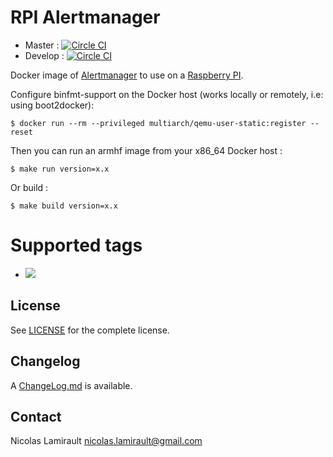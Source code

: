 # RPI Alertmanager

* Master : [![Circle CI](https://circleci.com/gh/zeiot/rpi-alertmanager/tree/master.svg?style=svg)](https://circleci.com/gh/zeiot/rpi-alertmanager/tree/master)
* Develop : [![Circle CI](https://circleci.com/gh/zeiot/rpi-alertmanager/tree/develop.svg?style=svg)](https://circleci.com/gh/zeiot/rpi-alertmanager/tree/develop)

Docker image of [Alertmanager][] to use on a [Raspberry PI][].

Configure binfmt-support on the Docker host (works locally or remotely, i.e: using boot2docker):

    $ docker run --rm --privileged multiarch/qemu-user-static:register --reset

Then you can run an armhf image from your x86_64 Docker host :

    $ make run version=x.x

Or build :

    $ make build version=x.x


# Supported tags

* [![](https://images.microbadger.com/badges/version/zeiot/rpi-alertmanager:0.5.0.svg)](https://microbadger.com/images/zeiot/rpi-alertmanager:0.5.0 "Get your own version badge on microbadger.com")


## License

See [LICENSE](LICENSE) for the complete license.


## Changelog

A [ChangeLog.md](ChangeLog.md) is available.


## Contact

Nicolas Lamirault <nicolas.lamirault@gmail.com>


[Raspberry PI]: https://www.raspberrypi.org/
[Alertmanager]: https://prometheus.io/docs/alerting/alertmanager/
